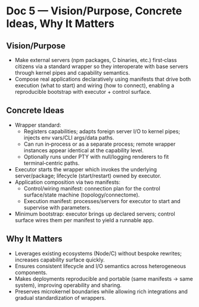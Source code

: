 # Doc 5 — Vision/Purpose, Concrete Ideas, Why It Matters

## Vision/Purpose

- Make external servers (npm packages, C binaries, etc.) first‑class citizens via a standard wrapper so they interoperate with base servers through kernel pipes and capability semantics.
- Compose real applications declaratively using manifests that drive both execution (what to start) and wiring (how to connect), enabling a reproducible bootstrap with executor + control surface.

## Concrete Ideas

- Wrapper standard:
  - Registers capabilities; adapts foreign server I/O to kernel pipes; injects env vars/CLI args/data paths.
  - Can run in‑process or as a separate process; remote wrapper instances appear identical at the capability level.
  - Optionally runs under PTY with null/logging renderers to fit terminal‑centric paths.
- Executor starts the wrapper which invokes the underlying server/package; lifecycle (start/restart) owned by executor.
- Application composition via two manifests:
  - Control/wiring manifest: connection plan for the control surface/state machine (topology/connectome).
  - Execution manifest: processes/servers for executor to start and supervise with parameters.
- Minimum bootstrap: executor brings up declared servers; control surface wires them per manifest to yield a runnable app.

## Why It Matters

- Leverages existing ecosystems (Node/C) without bespoke rewrites; increases capability surface quickly.
- Ensures consistent lifecycle and I/O semantics across heterogeneous components.
- Makes deployments reproducible and portable (same manifests → same system), improving operability and sharing.
- Preserves microkernel boundaries while allowing rich integrations and gradual standardization of wrappers.
